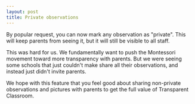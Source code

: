 ```yaml
---
layout: post
title: Private observations
---
```

By popular request, you can now mark any observation as "private". This will keep parents from seeing it, but it will still be visible to all staff.

This was hard for us. We fundamentally want to push the Montessori movement toward more transparency with parents. But we were seeing some schools that just couldn't make share all their observations, and instead just didn't invite parents.

We hope with this feature that you feel good about sharing non-private observations and pictures with parents to get the full value of Transparent Classroom.